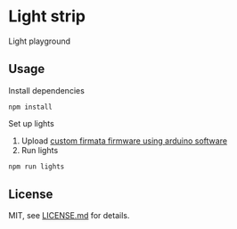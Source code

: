 # Light strip

Light playground

## Usage

Install dependencies

    npm install

Set up lights

1. Upload [custom firmata firmware using arduino software](https://github.com/ajfisher/node-pixel/tree/master/firmware#using-arduino-ide)
2. Run lights

  ```sh
  npm run lights
  ```

## License

MIT, see [LICENSE.md](http://github.com/mattdesl/budo-gulp-starter/blob/master/LICENSE.md) for details.
